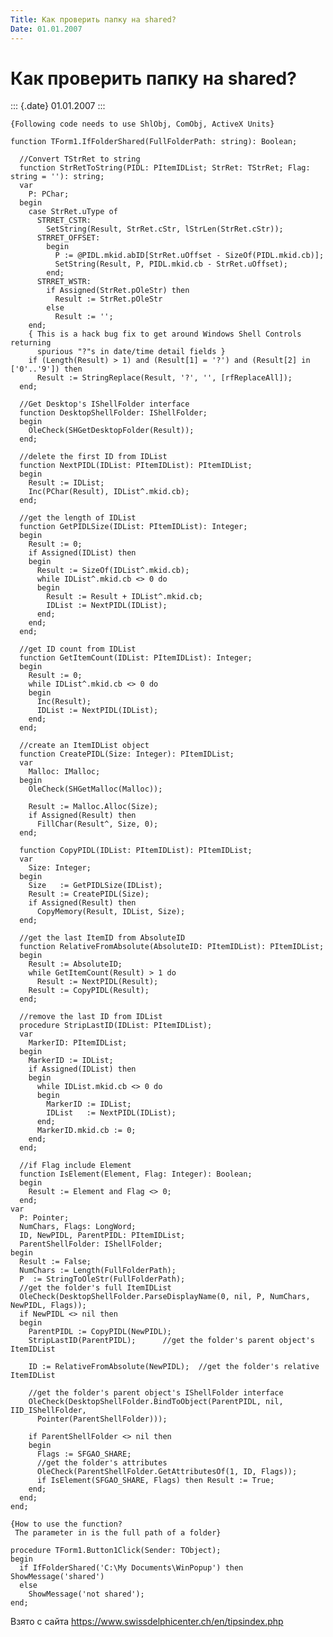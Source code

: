 ```yaml
---
Title: Как проверить папку на shared?
Date: 01.01.2007
---
```



Как проверить папку на shared?
==============================

::: {.date}
01.01.2007
:::

    {Following code needs to use ShlObj, ComObj, ActiveX Units}
     
    function TForm1.IfFolderShared(FullFolderPath: string): Boolean;
     
      //Convert TStrRet to string
      function StrRetToString(PIDL: PItemIDList; StrRet: TStrRet; Flag: string = ''): string;
      var
        P: PChar;
      begin
        case StrRet.uType of
          STRRET_CSTR:
            SetString(Result, StrRet.cStr, lStrLen(StrRet.cStr));
          STRRET_OFFSET:
            begin
              P := @PIDL.mkid.abID[StrRet.uOffset - SizeOf(PIDL.mkid.cb)];
              SetString(Result, P, PIDL.mkid.cb - StrRet.uOffset);
            end;
          STRRET_WSTR:
            if Assigned(StrRet.pOleStr) then
              Result := StrRet.pOleStr
            else
              Result := '';
        end;
        { This is a hack bug fix to get around Windows Shell Controls returning
          spurious "?"s in date/time detail fields }
        if (Length(Result) > 1) and (Result[1] = '?') and (Result[2] in ['0'..'9']) then
          Result := StringReplace(Result, '?', '', [rfReplaceAll]);
      end;
     
      //Get Desktop's IShellFolder interface
      function DesktopShellFolder: IShellFolder;
      begin
        OleCheck(SHGetDesktopFolder(Result));
      end;
     
      //delete the first ID from IDList
      function NextPIDL(IDList: PItemIDList): PItemIDList;
      begin
        Result := IDList;
        Inc(PChar(Result), IDList^.mkid.cb);
      end;
     
      //get the length of IDList
      function GetPIDLSize(IDList: PItemIDList): Integer;
      begin
        Result := 0;
        if Assigned(IDList) then
        begin
          Result := SizeOf(IDList^.mkid.cb);
          while IDList^.mkid.cb <> 0 do
          begin
            Result := Result + IDList^.mkid.cb;
            IDList := NextPIDL(IDList);
          end;
        end;
      end;
     
      //get ID count from IDList
      function GetItemCount(IDList: PItemIDList): Integer;
      begin
        Result := 0;
        while IDList^.mkid.cb <> 0 do
        begin
          Inc(Result);
          IDList := NextPIDL(IDList);
        end;
      end;
     
      //create an ItemIDList object
      function CreatePIDL(Size: Integer): PItemIDList;
      var
        Malloc: IMalloc;
      begin
        OleCheck(SHGetMalloc(Malloc));
     
        Result := Malloc.Alloc(Size);
        if Assigned(Result) then
          FillChar(Result^, Size, 0);
      end;
     
      function CopyPIDL(IDList: PItemIDList): PItemIDList;
      var
        Size: Integer;
      begin
        Size   := GetPIDLSize(IDList);
        Result := CreatePIDL(Size);
        if Assigned(Result) then
          CopyMemory(Result, IDList, Size);
      end;
     
      //get the last ItemID from AbsoluteID
      function RelativeFromAbsolute(AbsoluteID: PItemIDList): PItemIDList;
      begin
        Result := AbsoluteID;
        while GetItemCount(Result) > 1 do
          Result := NextPIDL(Result);
        Result := CopyPIDL(Result);
      end;
     
      //remove the last ID from IDList
      procedure StripLastID(IDList: PItemIDList);
      var
        MarkerID: PItemIDList;
      begin
        MarkerID := IDList;
        if Assigned(IDList) then
        begin
          while IDList.mkid.cb <> 0 do
          begin
            MarkerID := IDList;
            IDList   := NextPIDL(IDList);
          end;
          MarkerID.mkid.cb := 0;
        end;
      end;
     
      //if Flag include Element
      function IsElement(Element, Flag: Integer): Boolean;
      begin
        Result := Element and Flag <> 0;
      end;
    var
      P: Pointer;
      NumChars, Flags: LongWord;
      ID, NewPIDL, ParentPIDL: PItemIDList;
      ParentShellFolder: IShellFolder;
    begin
      Result := False;
      NumChars := Length(FullFolderPath);
      P  := StringToOleStr(FullFolderPath);
      //get the folder's full ItemIDList
      OleCheck(DesktopShellFolder.ParseDisplayName(0, nil, P, NumChars, NewPIDL, Flags));
      if NewPIDL <> nil then
      begin
        ParentPIDL := CopyPIDL(NewPIDL);
        StripLastID(ParentPIDL);      //get the folder's parent object's ItemIDList
     
        ID := RelativeFromAbsolute(NewPIDL);  //get the folder's relative ItemIDList
     
        //get the folder's parent object's IShellFolder interface
        OleCheck(DesktopShellFolder.BindToObject(ParentPIDL, nil, IID_IShellFolder,
          Pointer(ParentShellFolder)));
     
        if ParentShellFolder <> nil then
        begin
          Flags := SFGAO_SHARE;
          //get the folder's attributes
          OleCheck(ParentShellFolder.GetAttributesOf(1, ID, Flags));
          if IsElement(SFGAO_SHARE, Flags) then Result := True;
        end;
      end;
    end;
     
    {How to use the function?
     The parameter in is the full path of a folder}
     
    procedure TForm1.Button1Click(Sender: TObject);
    begin
      if IfFolderShared('C:\My Documents\WinPopup') then ShowMessage('shared')
      else
        ShowMessage('not shared');
    end;

Взято с сайта <https://www.swissdelphicenter.ch/en/tipsindex.php>
